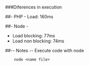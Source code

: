 ###Diferences in execution

##- PHP -
Load: 160ms

##- Node -
* Load blocking: 77ms
* Load non blocking: 74ms

##-- Notes --
Execute code with node
```
    node <name file>
```
